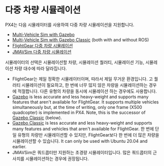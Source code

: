 # 다중 차량 시뮬레이션

PX4는 다음 시뮬레이터를 사용하여 다중 차량 시뮬레이션을 지원합니다.
- [Multi-Vehicle Sim with Gazebo](../sim_gazebo_gz/multi_vehicle_simulation.md)
- [Multi-Vehicle Sim with Gazebo Classic](../sim_gazebo_classic/multi_vehicle_simulation_gazebo.md) (both with and without ROS)
- [FlightGear 다중 차량 시뮬레이션](../simulation/multi_vehicle_flightgear.md)
- [JMAVSim 다중 차량 시뮬레이션](../simulation/multi_vehicle_jmavsim.md)

시뮬레이터의 선택은 시뮬레이션할 차량, 시뮬레이션 퀄러티, 시뮬레이션 기능, 시뮬레이션 차량 대수에 따라 달라집니다.

- FlightGear는 제일 정확한 시뮬레이터이며, 따라서 제일 무거운 환경입니다. 고 퀄러티 시뮬레이션이 필요하고, 한 번에 너무 많지 않은 차량을 시뮬레이션하는 경우에 적절합니다. 다른 유형의 차량을 동시에 시뮬레이션 하는 경우에도 사용합니다.
- [Gazebo](sim_gazebo_gz/gazebo.md) is less accurate and less heavy-weight and supports many features that aren't available for FlightGear. It supports multiple vehicles simultaneously but, at the time of writing, only one frame (X500 quadcopter) is implemented in PX4. Note, this is the successor of [Gazebo Classic](sim_gazebo_classic/gazebo.md) (below).
- [Gazebo Classic](sim_gazebo_classic/gazebo.md) is less accurate and less heavy-weight and supports many features and vehicles that aren't available for FlightGear. 한 번에 단일 유형의 차량만 시뮬레이션할 수 있지만, FlightGear보다 한 번에 더 많은 차량을 시뮬레이션할 수 있습니다. It can only be used with Ubuntu 20.04 and earlier.
- JMAVSim은 쿼드콥터만 지원하는 초경량 시뮬레이터입니다. 많은 쿼드콥터의 근사치를 시뮬레이션하는 경우에 권장됩니다.
